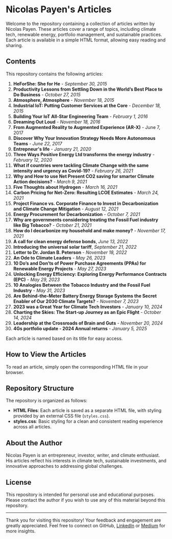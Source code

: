 # Nicolas Payen's Articles

Welcome to the repository containing a collection of articles written by Nicolas Payen. These articles cover a range of topics, including climate tech, renewable energy, portfolio management, and sustainable practices. Each article is available in a simple HTML format, allowing easy reading and sharing.

## Contents

This repository contains the following articles:

1. **HeForShe: She for He** - *September 30, 2015*
2. **Productivity Lessons from Settling Down in the World’s Best Place to Do Business** - *October 27, 2015*
3. **Atmosphere, Atmosphere** - *November 18, 2015*
4. **Industrial IoT: Putting Customer Services at the Core** - *December 18, 2015*
5. **Building Your IoT All-Star Engineering Team** - *February 1, 2016*
6. **Dreaming Out Loud** - *November 18, 2016*
7. **From Augmented Reality to Augmented Experience (AR-X)** - June 7, 2017
8. **Discover Why Your Innovation Strategy Needs More Autonomous Teams** - *June 22, 2017*
9. **Entrepneur's life** - *January 21, 2020*
10. **Three Ways Positive Energy Ltd transforms the energy industry** - *February 12, 2020*
11. **What if countries were tackling Climate Change with the same intensity and urgency as Covid-19?** - *February 26, 2021*
12. **Why and How to use Net Present CO2 saving for smarter Climate Action decisions?** - *March 9, 2021*
13. **Five Thoughts about Hydrogen** - *March 16, 2021*
14. **Carbon Pricing for Net-Zero: Resulting LCOE Estimates** - *March 24, 2021*
15. **Project Finance vs. Corporate Finance to Invest in Decarbonization and Climate Change Mitigation** - *August 12, 2021*
16. **Energy Procurement for Decarbonization** - *October 7, 2021*
17. **Why are governments considering treating the Fossil Fuel industry like Big Tobacco?** - *October 21, 2021*
18. **How do I decarbonize my household and make money?** - *November 17, 2021*
19. **A call for clean energy defense bonds**, *June 13, 2022*
20. **Introducing the universal solar tariff**, *September 21, 2022*
21. **Letter to Dr. Jordan B. Peterson** - *November 18, 2022*
22. **An Ode to Climate Leaders** - *May 26, 2023*
23. **10 Do’s and Don’ts of Power Purchase Agreements (PPAs) for Renewable Energy Projects** - *May 27, 2023*
24. **Unlocking Energy Efficiency: Exploring Energy Performance Contracts (EPC)** - *May 29, 2023*
25. **10 Analogies Between the Tobacco Industry and the Fossil Fuel Industry** - *May 31, 2023*
26. **Are Behind-the-Meter Battery Energy Storage Systems the Secret Enabler of Our 2030 Climate Targets?** - *November 7, 2023*
27. **2023 was a Great Year for Climate Tech Investors** - *January 10, 2024*
28. **Charting the Skies: The Start-up Journey as an Epic Flight** - *October 14, 2024*
29. **Leadership at the Crossroads of Brain and Guts** - *November 20, 2024*
30. **4Gs portfolio update - 2024 Annual returns** - *January 5, 2025*

Each article is named based on its title for easy access.

## How to View the Articles

To read an article, simply open the corresponding HTML file in your browser.

## Repository Structure

The repository is organized as follows:

- **HTML Files**: Each article is saved as a separate HTML file, with styling provided by an external CSS file (`styles.css`).
- **styles.css**: Basic styling for a clean and consistent reading experience across all articles.

## About the Author

Nicolas Payen is an entrepreneur, investor, writer, and climate enthusiast. His articles reflect his interests in climate tech, sustainable investments, and innovative approaches to addressing global challenges.

## License

This repository is intended for personal use and educational purposes. Please contact the author if you wish to use any of this material beyond this repository.

---

Thank you for visiting this repository! 
Your feedback and engagement are greatly appreciated. 
Feel free to connect on GitHub, [LinkedIn](https://www.linkedin.com/in/nicolaspayen) or [Medium](https://medium.com/@nicolas-payen) for more insights.
